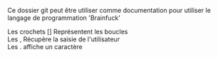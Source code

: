 Ce dossier git peut être utiliser comme documentation pour utiliser le langage de programmation 'Brainfuck'

Les crochets [] Représentent les boucles <br/>
Les , Récupère la saisie de l'utilisateur <br/>
Les . affiche un  caractère <br/>
